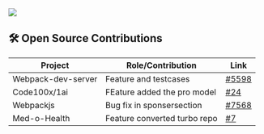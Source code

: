 <img src="https://github-readme-stats.vercel.app/api?username=saurabh007007&show_icons=true&show=reviews,prs_merged,prs_merged_percentage&theme=dark" />

## 🛠️ Open Source Contributions

| Project | Role/Contribution | Link |
|---------|-----------------|------|
| Webpack-dev-server |   Feature and testcases | [#5598](https://github.com/example/project1](https://github.com/webpack/webpack-dev-server/pull/5598)) |
| Code100x/1ai | FEature added the pro model | [#24](https://github.com/example/project2](https://github.com/code100x/1ai/pull/24)) |
| Webpackjs| Bug fix in sponsersection | [#7568](https://github.com/example/project3](https://github.com/webpack/webpack.js.org/pull/7568)) |
|Med-o-Health | Feature converted turbo repo | [#7](https://github.com/Megh2005/Med-o-Next-TJP/pull/7) |
